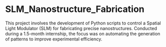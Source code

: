 # SLM_Nanostructure_Fabrication
This project involves the development of Python scripts to control a Spatial Light Modulator (SLM) for fabricating precise nanostructures. Conducted during a 1.5-month internship, the focus was on automating the generation of patterns to improve experimental efficiency.
